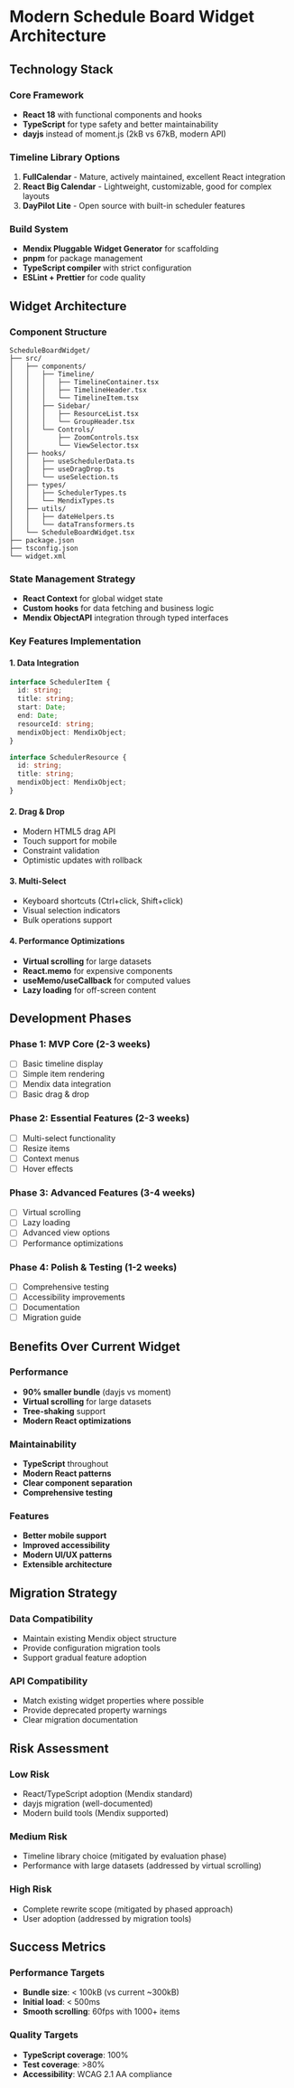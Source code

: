 # Modern Schedule Board Widget Architecture

## Technology Stack

### Core Framework
- **React 18** with functional components and hooks
- **TypeScript** for type safety and better maintainability
- **dayjs** instead of moment.js (2kB vs 67kB, modern API)

### Timeline Library Options
1. **FullCalendar** - Mature, actively maintained, excellent React integration
2. **React Big Calendar** - Lightweight, customizable, good for complex layouts
3. **DayPilot Lite** - Open source with built-in scheduler features

### Build System
- **Mendix Pluggable Widget Generator** for scaffolding
- **pnpm** for package management
- **TypeScript compiler** with strict configuration
- **ESLint + Prettier** for code quality

## Widget Architecture

### Component Structure
```
ScheduleBoardWidget/
├── src/
│   ├── components/
│   │   ├── Timeline/
│   │   │   ├── TimelineContainer.tsx
│   │   │   ├── TimelineHeader.tsx
│   │   │   └── TimelineItem.tsx
│   │   ├── Sidebar/
│   │   │   ├── ResourceList.tsx
│   │   │   └── GroupHeader.tsx
│   │   └── Controls/
│   │       ├── ZoomControls.tsx
│   │       └── ViewSelector.tsx
│   ├── hooks/
│   │   ├── useSchedulerData.ts
│   │   ├── useDragDrop.ts
│   │   └── useSelection.ts
│   ├── types/
│   │   ├── SchedulerTypes.ts
│   │   └── MendixTypes.ts
│   ├── utils/
│   │   ├── dateHelpers.ts
│   │   └── dataTransformers.ts
│   └── ScheduleBoardWidget.tsx
├── package.json
├── tsconfig.json
└── widget.xml
```

### State Management Strategy
- **React Context** for global widget state
- **Custom hooks** for data fetching and business logic
- **Mendix ObjectAPI** integration through typed interfaces

### Key Features Implementation

#### 1. Data Integration
```typescript
interface SchedulerItem {
  id: string;
  title: string;
  start: Date;
  end: Date;
  resourceId: string;
  mendixObject: MendixObject;
}

interface SchedulerResource {
  id: string;
  title: string;
  mendixObject: MendixObject;
}
```

#### 2. Drag & Drop
- Modern HTML5 drag API
- Touch support for mobile
- Constraint validation
- Optimistic updates with rollback

#### 3. Multi-Select
- Keyboard shortcuts (Ctrl+click, Shift+click)
- Visual selection indicators
- Bulk operations support

#### 4. Performance Optimizations
- **Virtual scrolling** for large datasets
- **React.memo** for expensive components
- **useMemo/useCallback** for computed values
- **Lazy loading** for off-screen content

## Development Phases

### Phase 1: MVP Core (2-3 weeks)
- [ ] Basic timeline display
- [ ] Simple item rendering
- [ ] Mendix data integration
- [ ] Basic drag & drop

### Phase 2: Essential Features (2-3 weeks)
- [ ] Multi-select functionality
- [ ] Resize items
- [ ] Context menus
- [ ] Hover effects

### Phase 3: Advanced Features (3-4 weeks)
- [ ] Virtual scrolling
- [ ] Lazy loading
- [ ] Advanced view options
- [ ] Performance optimizations

### Phase 4: Polish & Testing (1-2 weeks)
- [ ] Comprehensive testing
- [ ] Accessibility improvements
- [ ] Documentation
- [ ] Migration guide

## Benefits Over Current Widget

### Performance
- **90% smaller bundle** (dayjs vs moment)
- **Virtual scrolling** for large datasets
- **Tree-shaking** support
- **Modern React optimizations**

### Maintainability
- **TypeScript** throughout
- **Modern React patterns**
- **Clear component separation**
- **Comprehensive testing**

### Features
- **Better mobile support**
- **Improved accessibility**
- **Modern UI/UX patterns**
- **Extensible architecture**

## Migration Strategy

### Data Compatibility
- Maintain existing Mendix object structure
- Provide configuration migration tools
- Support gradual feature adoption

### API Compatibility
- Match existing widget properties where possible
- Provide deprecated property warnings
- Clear migration documentation

## Risk Assessment

### Low Risk
- React/TypeScript adoption (Mendix standard)
- dayjs migration (well-documented)
- Modern build tools (Mendix supported)

### Medium Risk
- Timeline library choice (mitigated by evaluation phase)
- Performance with large datasets (addressed by virtual scrolling)

### High Risk
- Complete rewrite scope (mitigated by phased approach)
- User adoption (addressed by migration tools)

## Success Metrics

### Performance Targets
- **Bundle size**: < 100kB (vs current ~300kB)
- **Initial load**: < 500ms
- **Smooth scrolling**: 60fps with 1000+ items

### Quality Targets
- **TypeScript coverage**: 100%
- **Test coverage**: >80%
- **Accessibility**: WCAG 2.1 AA compliance